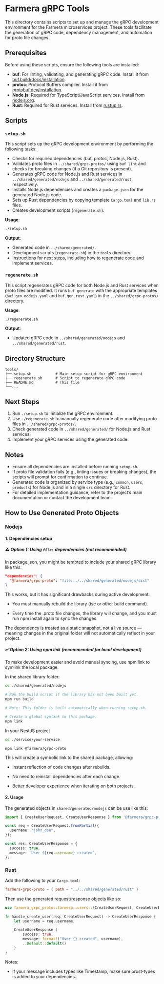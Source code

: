 # Farmera gRPC Tools

This directory contains scripts to set up and manage the gRPC development environment for the Farmera microservices project. These tools facilitate the generation of gRPC code, dependency management, and automation for proto file changes.

## Prerequisites

Before using these scripts, ensure the following tools are installed:

- **buf**: For linting, validating, and generating gRPC code. Install it from [buf.build/docs/installation](https://buf.build/docs/installation).
- **protoc**: Protocol Buffers compiler. Install it from [protobuf.dev/installation](https://protobuf.dev/installation/).
- **Node.js**: Required for TypeScript/JavaScript services. Install from [nodejs.org](https://nodejs.org/).
- **Rust**: Required for Rust services. Install from [rustup.rs](https://rustup.rs/).

## Scripts

### `setup.sh`

This script sets up the gRPC development environment by performing the following tasks:

- Checks for required dependencies (buf, protoc, Node.js, Rust).
- Validates proto files in `../shared/grpc-protos/` using `buf lint` and checks for breaking changes (if a Git repository is present).
- Generates gRPC code for Node.js and Rust services in `../shared/generated/nodejs` and `../shared/generated/rust`, respectively.
- Installs Node.js dependencies and creates a `package.json` for the generated Node.js code.
- Sets up Rust dependencies by copying template `Cargo.toml` and `lib.rs` files.
- Creates development scripts (`regenerate.sh`).

**Usage**:
```bash
./setup.sh
```

**Output**:
- Generated code in `../shared/generated/`.
- Development scripts (`regenerate.sh`) in the `tools` directory.
- Instructions for next steps, including how to regenerate code and implement services.

### `regenerate.sh`

This script regenerates gRPC code for both Node.js and Rust services when proto files are modified. It runs `buf generate` with the appropriate templates (`buf.gen.nodejs.yaml` and `buf.gen.rust.yaml`) in the `../shared/grpc-protos/` directory.

**Usage**:
```bash
./regenerate.sh
```

**Output**:
- Updated gRPC code in `../shared/generated/nodejs` and `../shared/generated/rust`.


## Directory Structure

```
tools/
├── setup.sh           # Main setup script for gRPC environment
├── regenerate.sh      # Script to regenerate gRPC code
├── README.md          # This file
└──...
```

## Next Steps

1. Run `./setup.sh` to initialize the gRPC environment.
2. Use `./regenerate.sh` to manually regenerate code after modifying proto files in `../shared/grpc-protos/`.
4. Check generated code in `../shared/generated/` for Node.js and Rust services.
5. Implement your gRPC services using the generated code.

## Notes

- Ensure all dependencies are installed before running `setup.sh`.
- If proto file validation fails (e.g., linting issues or breaking changes), the scripts will prompt for confirmation to continue.
- Generated code is organized by service type (e.g., `common`, `users`, `products`) for Node.js and in a single `src` directory for Rust.
- For detailed implementation guidance, refer to the project’s main documentation or contact the development team.

## How to Use Generated Proto Objects

### Nodejs

#### 1. Dependencies setup

##### **⚠️ Option 1: Using `file:` dependencies (not recommended)**

In package.json, you might be tempted to include your shared gRPC library like this:

```json
"dependencies": {
  "@farmera/grpc-proto": "file:../../shared/generated/nodejs/dist"
}
```
This works, but it has significant drawbacks during active development:

- You must manually rebuild the library (tsc or other build command).

- Every time the .proto file changes, the library will change, and you must run npm install again to sync the changes.

The dependency is treated as a static snapshot, not a live source — meaning changes in the original folder will not automatically reflect in your project.

##### **✅ Option 2: Using npm link (recommended for local development)**

To make development easier and avoid manual syncing, use npm link to symlink the local package:

In the shared library folder:
```bash
cd ./shared/generated/nodejs

# Run the build script if the library has not been built yet.
npm run build

# Note: This folder is built automatically when running setup.sh.

# Create a global symlink to this package.
npm link
```
In your NestJS project

```bash
cd ./service/your-service

npm link @farmera/grpc-proto
```

This will create a symbolic link to the shared package, allowing:

- Instant reflection of code changes after rebuilds.

- No need to reinstall dependencies after each change.

- Better developer experience when iterating on both projects.

#### 2. Usage

The generated objects in `shared/generated/nodejs` can be use like this:

```TypeScript
import { CreateUserRequest, CreateUserResponse } from '@farmera/grpc-proto/dist/users/users';

const req = CreateUserRequest.fromPartial({
  username: "john_doe",
});

const res: CreateUserResponse = {
  success: true,
  message: `User ${req.username} created`,
};
```

### Rust

Add the following to your `Cargo.toml`:

```toml
farmera-grpc-proto = { path = "../../shared/generated/rust" }
```

Then use the generated request/response objects like so:
```rust
use farmera_grpc_proto::farmera::users::{CreateUserRequest, CreateUserResponse};

fn handle_create_user(req: CreateUserRequest) -> CreateUserResponse {
    let username = req.username;

    CreateUserResponse {
        success: true,
        message: format!("User {} created", username),
        ..Default::default()
    }
}
```

Notes:

- If your message includes types like Timestamp, make sure prost-types is added to your dependencies.






